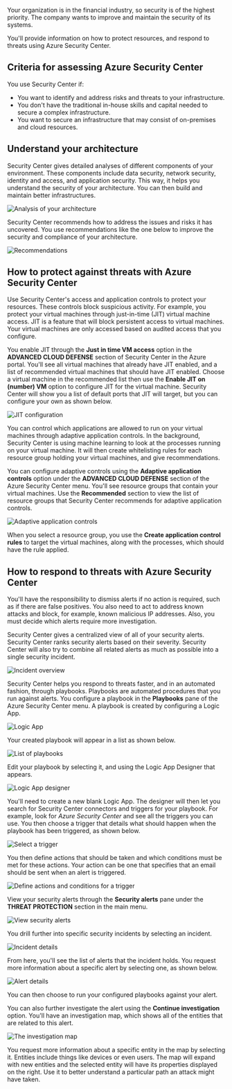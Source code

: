Your organization is in the financial industry, so security is of the highest priority. The company wants to improve and maintain the security of its systems.

You'll provide information on how to protect resources, and respond to threats using Azure Security Center.

## Criteria for assessing Azure Security Center

You use Security Center if:

- You want to identify and address risks and threats to your infrastructure.
- You don't have the traditional in-house skills and capital needed to secure a complex infrastructure.
- You want to secure an infrastructure that may consist of on-premises and cloud resources.

## Understand your architecture

Security Center gives detailed analyses of different components of your environment. These components include data security, network security, identity and access, and application security. This way, it helps you understand the security of your architecture. You can then build and maintain better infrastructures.

![Analysis of your architecture](../media/4-security-center-dashboard.png)

 <!-- TODO: please feel free to update to Learn standards. original image: https://docs.microsoft.com/en-us/azure/security-center/media/security-center-monitoring/security-center-monitoring-fig1-newui-2017.png -->

Security Center recommends how to address the issues and risks it has uncovered. You use recommendations like the one below to improve the security and compliance of your architecture.

![Recommendations](../media/4-recommendation.png)

 <!-- TODO: please feel free to update to Learn standards. original image: https://docs.microsoft.com/en-us/azure/security-center/media/security-center-monitoring/security-center-monitoring-fig1-newui-2017.png -->

## How to protect against threats with Azure Security Center

Use Security Center's access and application controls to protect your resources. These controls block suspicious activity. For example, you protect your virtual machines through just-in-time (JIT) virtual machine access. JIT is a feature that will block persistent access to virtual machines. Your virtual machines are only accessed based on audited access that you configure.

You enable JIT through the **Just in time VM access** option in the **ADVANCED CLOUD DEFENSE** section of Security Center in the Azure portal. You'll see all virtual machines that already have JIT enabled, and a list of recommended virtual machines that should have JIT enabled. Choose a virtual machine in the recommended list then use the **Enable JIT on (number) VM** option to configure JIT for the virtual machine. Security Center will show you a list of default ports that JIT will target, but you can configure your own as shown below.

![JIT configuration](../media/4-JIT.png)

<!-- TODO: please feel free to update to Learn standards. Original image: https://docs.microsoft.com/en-us/azure/security-center/media/tutorial-protect-resources/add-port.png  -->

You can control which applications are allowed to run on your virtual machines through adaptive application controls. In the background, Security Center is using machine learning to look at the processes running on your virtual machine. It will then create whitelisting rules for each resource group holding your virtual machines, and give recommendations.

You can configure adaptive controls using the **Adaptive application controls** option under the **ADVANCED CLOUD DEFENSE** section of the Azure Security Center menu. You'll see resource groups that contain your virtual machines.  Use the **Recommended** section to view the list of resource groups that Security Center recommends for adaptive application controls.  

![Adaptive application controls](../media/4-adaptive-application-controls.png)

<!-- TODO: please feel free to update to Learn standards. Original image: https://docs.microsoft.com/en-us/azure/security-center/media/tutorial-protect-resources/recommended-resource-groups.png  -->

When you select a resource group, you use the **Create application control rules** to target the virtual machines, along with the processes, which should have the rule applied.

## How to respond to threats with Azure Security Center

You'll have the responsibility to dismiss alerts if no action is required, such as if there are false positives. You also need to act to address known attacks and block, for example, known malicious IP addresses. Also, you must decide which alerts require more investigation.

Security Center gives a centralized view of all of your security alerts. Security Center ranks security alerts based on their severity. Security Center will also try to combine all related alerts as much as possible into a single security incident.

![Incident overview](../media/6-security-center-alert-incident.png)

<!-- TODO: please feel free to update to Learn standards. Original image: https://docs.microsoft.com/en-us/azure/security-center/media/security-center-managing-and-responding-alerts/security-center-alert-incident.png -->

Security Center helps you respond to threats faster, and in an automated fashion, through playbooks. Playbooks are automated procedures that you run against alerts. You configure a playbook in the **Playbooks** pane of the Azure Security Center menu. A playbook is created by configuring a Logic App.

![Logic App](../media/4-create-logic-app.png)

Your created playbook will appear in a list as shown below.

![List of playbooks](../media/4-playbook-created.png)

<!-- TODO: please feel free to update to Learn standards. Original image: https://docs.microsoft.com/en-us/azure/security-center/media/security-center-playbooks/security-center-playbooks-fig3.png  -->

Edit your playbook by selecting it, and using the Logic App Designer that appears.

![Logic App designer](../media/4-logic-app-designer.png)

You'll need to create a new blank Logic App. The designer will then let you search for Security Center connectors and triggers for your playbook. For example, look for *Azure Security Center* and see all the triggers you can use. You then choose a trigger that details what should happen when the playbook has been triggered, as shown below.

![Select a trigger](../media/4-select-trigger.png)

<!-- TODO: please feel free to update to Learn standards. Original image: https://docs.microsoft.com/en-us/azure/security-center/media/security-center-playbooks/security-center-playbooks-fig12.png  -->

You then define actions that should be taken and which conditions must be met for these actions. Your action can be one that specifies that an email should be sent when an alert is triggered.

![Define actions and conditions for a trigger](../media/4-define-actions.png)

<!-- TODO: please feel free to update to Learn standards. Original image: https://docs.microsoft.com/en-us/azure/security-center/media/security-center-playbooks/security-center-playbooks-fig5.png  -->

View your security alerts through the **Security alerts** pane under the **THREAT PROTECTION** section in the main menu.  

![View security alerts](../media/4-security-alerts.png)

<!-- TODO: please feel free to update to Learn standards. Original image: https://docs.microsoft.com/en-us/azure/security-center/media/tutorial-security-incident/tutorial-security-incident-fig1.png  -->

You drill further into specific security incidents by selecting an incident.

![Incident details](../media/4-security-incident.png)

<!-- TODO: please feel free to update to Learn standards. Original image: https://docs.microsoft.com/en-us/azure/security-center/media/tutorial-security-incident/tutorial-security-incident-fig2.png  -->

From here, you'll see the list of alerts that the incident holds. You request more information about a specific alert by selecting one, as shown below.

![Alert details](../media/4-details-security-alert.png)

<!-- TODO: please feel free to update to Learn standards. Original image: https://docs.microsoft.com/en-us/azure/security-center/media/tutorial-security-incident/tutorial-security-incident-fig3.png  -->

You can then choose to run your configured playbooks against your alert.

You can also further investigate the alert using the **Continue investigation** option. You'll have an investigation map, which shows all of the entities that are related to this alert.

![The investigation map](../media/4-security-map.png)

<!-- TODO: please feel free to update to Learn standards. Original image: https://docs.microsoft.com/en-us/azure/security-center/media/tutorial-security-incident/tutorial-security-incident-fig5.png  -->

You request more information about a specific entity in the map by selecting it. Entities include things like devices or even users. The map will expand with new entities and the selected entity will have its properties displayed on the right. Use it to better understand a particular path an attack might have taken.
